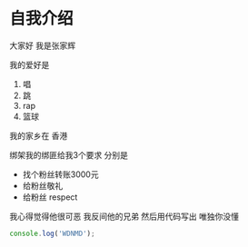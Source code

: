 # 自我介绍

大家好 我是张家辉

我的爱好是

1. 唱
2. 跳
3. rap
4. 篮球

我的家乡在 香港

绑架我的绑匪给我3个要求	分别是

* 找个粉丝转账3000元
* 给粉丝敬礼
* 给粉丝 respect

我心得觉得他很可恶 我反间他的兄弟 然后用代码写出 唯独你没懂 

```javascript
console.log('WDNMD');
```

